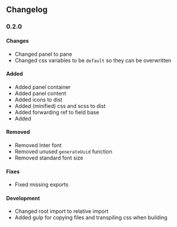 ## Changelog

### 0.2.0

#### Changes
* Changed panel to pane
* Changed css variables to be `default` so they can be overwritten

#### Added
* Added panel container
* Added panel content
* Added icons to dist
* Added (minified) css and scss to dist
* Added forwarding ref to field base
* Added 

#### Removed
* Removed Inter font
* Removed unused `generateUuid` function
* Removed standard font size

#### Fixes
* Fixed missing exports

#### Development
* Changed root import to relative import
* Added gulp for copying files and transpiling css when building
